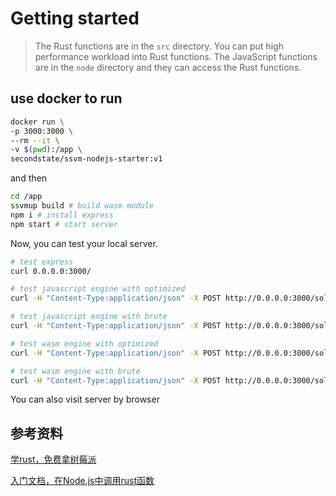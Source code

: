 # Getting started

> The Rust functions are in the `src` directory. You can put high performance workload into Rust functions.
> The JavaScript functions are in the `node` directory and they can access the Rust functions.

## use docker to run

```bash
docker run \
-p 3000:3000 \
--rm --it \
-v $(pwd):/app \
secondstate/ssvm-nodejs-starter:v1
```

and then

```bash
cd /app
ssvmup build # build wasm module
npm i # install express
npm start # start server
```

Now, you can test your local server.

```bash
# test express 
curl 0.0.0.0:3000/

# test javascript engine with optimized
curl -H "Content-Type:application/json" -X POST http://0.0.0.0:3000/solve -d '{"engine-select": "javascript", "mode-select": "optimized", "max-number": 10}'

# test javascript engine with brute
curl -H "Content-Type:application/json" -X POST http://0.0.0.0:3000/solve -d '{"engine-select": "javascript", "mode-select": "brute", "max-number": 10}'

# test wasm engine with optimized
curl -H "Content-Type:application/json" -X POST http://0.0.0.0:3000/solve -d '{"engine-select": "wasm", "mode-select": "optimized", "max-number": 10}'

# test wasm engine with brute
curl -H "Content-Type:application/json" -X POST http://0.0.0.0:3000/solve -d '{"engine-select": "wasm", "mode-select": "brute", "max-number": 10}'
```

You can also visit server by browser

## 参考资料

[学rust，免费拿树莓派](https://segmentfault.com/a/1190000023363546)

[入门文档，在Node.js中调用rust函数](https://www.secondstate.io/articles/get-started-with-rust-functions-in-node-zh/)